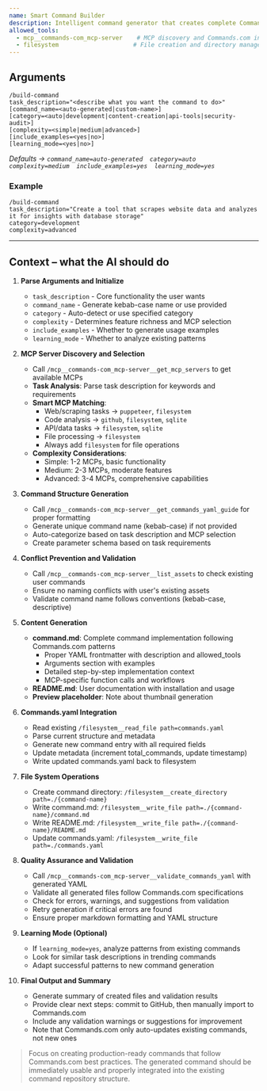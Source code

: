 ```yaml
---
name: Smart Command Builder
description: Intelligent command generator that creates complete Commands.com-compatible commands from task descriptions. Analyzes available MCP servers to recommend optimal combinations, generates proper commands.yaml entries, and creates all necessary files for immediate Commands.com integration via GitHub.
allowed_tools:
  - mcp__commands-com_mcp-server    # MCP discovery and Commands.com integration
  - filesystem                     # File creation and directory management
---
```


## Arguments

```
/build-command 
task_description="<describe what you want the command to do>"
[command_name=<auto-generated|custom-name>]
[category=<auto|development|content-creation|api-tools|security-audit>]
[complexity=<simple|medium|advanced>]
[include_examples=<yes|no>]
[learning_mode=<yes|no>]
```
*Defaults → `command_name=auto-generated  category=auto  complexity=medium  include_examples=yes  learning_mode=yes`*

### Example

```
/build-command 
task_description="Create a tool that scrapes website data and analyzes it for insights with database storage"
category=development
complexity=advanced
```

---

## Context – what the AI should do

1. **Parse Arguments and Initialize**
   * `task_description` - Core functionality the user wants
   * `command_name` - Generate kebab-case name or use provided
   * `category` - Auto-detect or use specified category
   * `complexity` - Determines feature richness and MCP selection
   * `include_examples` - Whether to generate usage examples
   * `learning_mode` - Whether to analyze existing patterns

2. **MCP Server Discovery and Selection**
   * Call `/mcp__commands-com_mcp-server__get_mcp_servers` to get available MCPs
   * **Task Analysis**: Parse task description for keywords and requirements
   * **Smart MCP Matching**:
     - Web/scraping tasks → `puppeteer`, `filesystem`
     - Code analysis → `github`, `filesystem`, `sqlite`
     - API/data tasks → `filesystem`, `sqlite`
     - File processing → `filesystem`
     - Always add `filesystem` for file operations
   * **Complexity Considerations**:
     - Simple: 1-2 MCPs, basic functionality
     - Medium: 2-3 MCPs, moderate features
     - Advanced: 3-4 MCPs, comprehensive capabilities

3. **Command Structure Generation**
   * Call `/mcp__commands-com_mcp-server__get_commands_yaml_guide` for proper formatting
   * Generate unique command name (kebab-case) if not provided
   * Auto-categorize based on task description and MCP selection
   * Create parameter schema based on task requirements

4. **Conflict Prevention and Validation**
   * Call `/mcp__commands-com_mcp-server__list_assets` to check existing user commands
   * Ensure no naming conflicts with user's existing assets
   * Validate command name follows conventions (kebab-case, descriptive)

5. **Content Generation**
   * **command.md**: Complete command implementation following Commands.com patterns
     - Proper YAML frontmatter with description and allowed_tools
     - Arguments section with examples
     - Detailed step-by-step implementation context
     - MCP-specific function calls and workflows
   * **README.md**: User documentation with installation and usage
   * **Preview placeholder**: Note about thumbnail generation

6. **Commands.yaml Integration**
   * Read existing `/filesystem__read_file path=commands.yaml`
   * Parse current structure and metadata
   * Generate new command entry with all required fields
   * Update metadata (increment total_commands, update timestamp)
   * Write updated commands.yaml back to filesystem

7. **File System Operations**
   * Create command directory: `/filesystem__create_directory path=./{command-name}`
   * Write command.md: `/filesystem__write_file path=./{command-name}/command.md`
   * Write README.md: `/filesystem__write_file path=./{command-name}/README.md`
   * Update commands.yaml: `/filesystem__write_file path=./commands.yaml`

8. **Quality Assurance and Validation**
   * Call `/mcp__commands-com_mcp-server__validate_commands_yaml` with generated YAML
   * Validate all generated files follow Commands.com specifications
   * Check for errors, warnings, and suggestions from validation
   * Retry generation if critical errors are found
   * Ensure proper markdown formatting and YAML structure

9. **Learning Mode (Optional)**
   * If `learning_mode=yes`, analyze patterns from existing commands
   * Look for similar task descriptions in trending commands
   * Adapt successful patterns to new command generation

10. **Final Output and Summary**
    * Generate summary of created files and validation results
    * Provide clear next steps: commit to GitHub, then manually import to Commands.com
    * Include any validation warnings or suggestions for improvement
    * Note that Commands.com only auto-updates existing commands, not new ones

> Focus on creating production-ready commands that follow Commands.com best practices. The generated command should be immediately usable and properly integrated into the existing command repository structure.